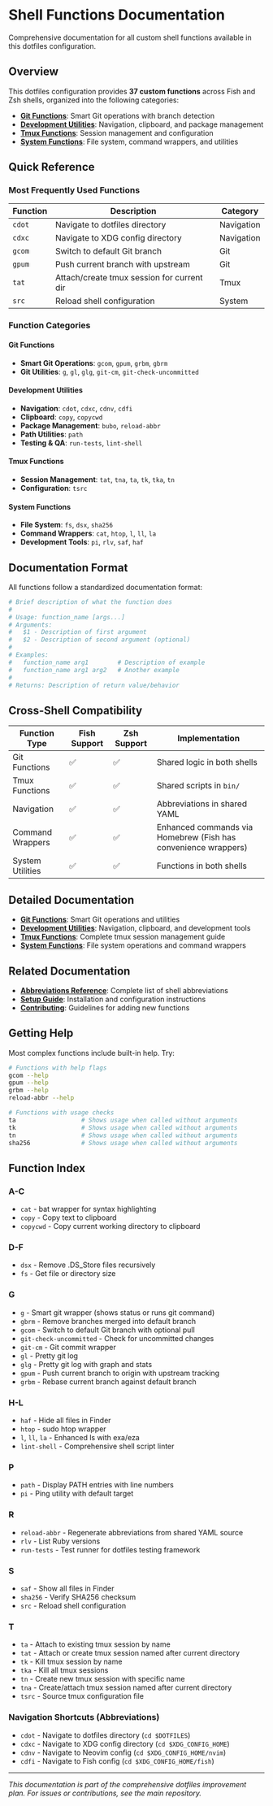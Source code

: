 # Shell Functions Documentation

Comprehensive documentation for all custom shell functions available in this dotfiles configuration.

## Overview

This dotfiles configuration provides **37 custom functions** across Fish and Zsh shells, organized into the following categories:

- **[Git Functions](#git-functions)**: Smart Git operations with branch detection
- **[Development Utilities](#development-utilities)**: Navigation, clipboard, and package management
- **[Tmux Functions](#tmux-functions)**: Session management and configuration
- **[System Functions](#system-functions)**: File system, command wrappers, and utilities

## Quick Reference

### Most Frequently Used Functions

| Function | Description | Category |
|----------|-------------|----------|
| `cdot` | Navigate to dotfiles directory | Navigation |
| `cdxc` | Navigate to XDG config directory | Navigation |
| `gcom` | Switch to default Git branch | Git |
| `gpum` | Push current branch with upstream | Git |
| `tat` | Attach/create tmux session for current dir | Tmux |
| `src` | Reload shell configuration | System |

### Function Categories

#### Git Functions

- **Smart Git Operations**: `gcom`, `gpum`, `grbm`, `gbrm`
- **Git Utilities**: `g`, `gl`, `glg`, `git-cm`, `git-check-uncommitted`

#### Development Utilities

- **Navigation**: `cdot`, `cdxc`, `cdnv`, `cdfi`
- **Clipboard**: `copy`, `copycwd`
- **Package Management**: `bubo`, `reload-abbr`
- **Path Utilities**: `path`
- **Testing & QA**: `run-tests`, `lint-shell`

#### Tmux Functions

- **Session Management**: `tat`, `tna`, `ta`, `tk`, `tka`, `tn`
- **Configuration**: `tsrc`

#### System Functions

- **File System**: `fs`, `dsx`, `sha256`
- **Command Wrappers**: `cat`, `htop`, `l`, `ll`, `la`
- **Development Tools**: `pi`, `rlv`, `saf`, `haf`

## Documentation Format

All functions follow a standardized documentation format:

```bash
# Brief description of what the function does
#
# Usage: function_name [args...]
# Arguments:
#   $1 - Description of first argument
#   $2 - Description of second argument (optional)
#
# Examples:
#   function_name arg1        # Description of example
#   function_name arg1 arg2   # Another example
#
# Returns: Description of return value/behavior
```

## Cross-Shell Compatibility

| Function Type | Fish Support | Zsh Support | Implementation |
|---------------|--------------|-------------|----------------|
| Git Functions | ✅ | ✅ | Shared logic in both shells |
| Tmux Functions | ✅ | ✅ | Shared scripts in `bin/` |
| Navigation | ✅ | ✅ | Abbreviations in shared YAML |
| Command Wrappers | ✅ | ✅ | Enhanced commands via Homebrew (Fish has convenience wrappers) |
| System Utilities | ✅ | ✅ | Functions in both shells |

## Detailed Documentation

- **[Git Functions](git-functions.md)**: Smart Git operations and utilities
- **[Development Utilities](development.md)**: Navigation, clipboard, and development tools
- **[Tmux Functions](tmux.md)**: Complete tmux session management guide
- **[System Functions](system.md)**: File system operations and command wrappers

## Related Documentation

- **[Abbreviations Reference](../abbreviations.md)**: Complete list of shell abbreviations
- **[Setup Guide](../../README.md#setup)**: Installation and configuration instructions
- **[Contributing](../../CONTRIBUTING.md)**: Guidelines for adding new functions

## Getting Help

Most complex functions include built-in help. Try:

```bash
# Functions with help flags
gcom --help
gpum --help
grbm --help
reload-abbr --help

# Functions with usage checks
ta                  # Shows usage when called without arguments
tk                  # Shows usage when called without arguments
tn                  # Shows usage when called without arguments
sha256              # Shows usage when called without arguments
```

## Function Index

### A-C

- `cat` - bat wrapper for syntax highlighting
- `copy` - Copy text to clipboard
- `copycwd` - Copy current working directory to clipboard

### D-F

- `dsx` - Remove .DS_Store files recursively
- `fs` - Get file or directory size

### G

- `g` - Smart git wrapper (shows status or runs git command)
- `gbrm` - Remove branches merged into default branch
- `gcom` - Switch to default Git branch with optional pull
- `git-check-uncommitted` - Check for uncommitted changes
- `git-cm` - Git commit wrapper
- `gl` - Pretty git log
- `glg` - Pretty git log with graph and stats
- `gpum` - Push current branch to origin with upstream tracking
- `grbm` - Rebase current branch against default branch

### H-L

- `haf` - Hide all files in Finder
- `htop` - sudo htop wrapper
- `l`, `ll`, `la` - Enhanced ls with exa/eza
- `lint-shell` - Comprehensive shell script linter

### P

- `path` - Display PATH entries with line numbers
- `pi` - Ping utility with default target

### R

- `reload-abbr` - Regenerate abbreviations from shared YAML source
- `rlv` - List Ruby versions
- `run-tests` - Test runner for dotfiles testing framework

### S

- `saf` - Show all files in Finder
- `sha256` - Verify SHA256 checksum
- `src` - Reload shell configuration

### T

- `ta` - Attach to existing tmux session by name
- `tat` - Attach or create tmux session named after current directory
- `tk` - Kill tmux session by name
- `tka` - Kill all tmux sessions
- `tn` - Create new tmux session with specific name
- `tna` - Create/attach tmux session named after current directory
- `tsrc` - Source tmux configuration file

### Navigation Shortcuts (Abbreviations)

- `cdot` - Navigate to dotfiles directory (`cd $DOTFILES`)
- `cdxc` - Navigate to XDG config directory (`cd $XDG_CONFIG_HOME`)
- `cdnv` - Navigate to Neovim config (`cd $XDG_CONFIG_HOME/nvim`)
- `cdfi` - Navigate to Fish config (`cd $XDG_CONFIG_HOME/fish`)

---

*This documentation is part of the comprehensive dotfiles improvement plan. For issues or contributions, see the main repository.*
